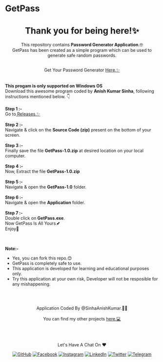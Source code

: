 # GetPass

<h1 align="center">
  Thank you for being here!✨
</h1>

<p align="center">
  This repository contains <b>Password Generator Application</b>.🤓
	<br>GetPass has been created as a simple program which can be used to generate safe random passwords.

</p>
<br>

<div align="center">
  Get Your Password Generator
  <a href="https://www.github.com/SinhaAnishKumar/GetPass"> Here.✨</a>
</div>

<br>
<br>
<b>This progam is only supported on Windows OS</b>
<br>
Download this awesome program coded by <b>Anish Kumar Sinha</b>, following instructions mentioned below. 👇
<br>
<br>
<b>Step 1 :-</b>
<br>
Go to<a href="https://github.com/SinhaAnishKumar/GetPass/releases"> Releases.✨</a>
<br>
<br>
<b>Step 2 :-</b>
<br>
Navigate & click on the <b>Source Code (zip)</b> present on the bottom of your screen.
<br>
<br>
<b>Step 3 :-</b>
<br>
Finally save the file <b>GetPass-1.0.zip</b> at desired location on your local computer.
<br>
<br>
<b>Step 4 :-</b>
<br>
Now, Extract the file <b>GetPass-1.0.zip</b>
<br>
<br>
<b>Step 5 :-</b>
<br>
Navigate & open the <b>GetPass-1.0</b> folder.
<br>
<br>
<b>Step 6 :-</b>
<br>
Navigate & open the <b>Application</b> folder.
<br>
<br>
<b>Step 7 :-</b>
<br>
Double click on <b>GetPass.exe</b>.
<br>
Now GetPass Is All Yours.💕
<br>
Enjoy🎉
<br>
<br>
<br>
	

<b>Note:-</b>
* Yes, you can fork this repo.😊
* GetPass is completely safe to use.  
* This application is developed for learning and educational purposes only.
* Try this application at your own risk, Developer will not be resposible for any mishappening.

<br>
<br>
<p align="center">
  Application Coded By @SinhaAnishKumar.💖🤓
  <br>
  <br>
  You can find my other projects <a href="https://github.com/SinhaAnishKumar?tab=repositories"> here.💻</a> 
</p>
<br>
<br>

<p align="center"> Let's Have A Chat On ❤ </p> 
<p align="center">
	<a href="https://github.com/SinhaAnishKumar"><img src="https://img.shields.io/badge/GitHub-100000?style=for-the-badge&logo=github&logoColor=white" alt="GitHub"></a>
	<a href="https://facebook.com/SinhaAnishKumar"><img src="https://img.shields.io/badge/Facebook-1877F2?style=for-the-badge&logo=facebook&logoColor=white" alt="Facebook"></a>
	<a href="https://instagram.com/anish_kumar_sinha"><img src="https://img.shields.io/badge/Instagram-E4405F?style=for-the-badge&logo=instagram&logoColor=white" alt="Instagram"></a>
	<a href="https://linkedin.com/in/SinhaAnishKumar"><img src="https://img.shields.io/badge/LinkedIn-0077B5?style=for-the-badge&logo=linkedin&logoColor=white" alt="LinkedIn"></a>
	<a href="https://twitter.com/SinhaAnishKumar"><img src="https://img.shields.io/badge/Twitter-1DA1F2?style=for-the-badge&logo=twitter&logoColor=white" alt="Twitter"></a>
	<a href="https://telegram.me/SinhaAnishKumar"><img src="https://img.shields.io/badge/Telegram-2CA5E0?style=for-the-badge&logo=telegram&logoColor=white" alt="Telegram"></a>
</p>
